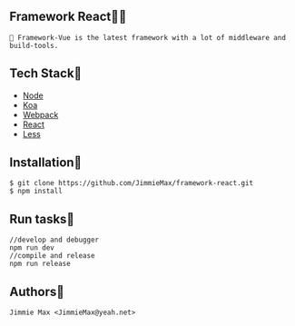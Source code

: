 ## Framework React:watermelon:🍉
    🍉 Framework-Vue is the latest framework with a lot of middleware and build-tools.

## Tech Stack🍉
 - [Node](https://nodejs.org)
 - [Koa](https://github.com/koajs/koa)
 - [Webpack](https://webpack.js.org)
 - [React](https://reactjs.org/)
 - [Less](http://lesscss.org/)

## Installation🍉

```
$ git clone https://github.com/JimmieMax/framework-react.git
$ npm install
```

## Run tasks🍉
```
//develop and debugger
npm run dev
//compile and release
npm run release
```

## Authors🍉
    Jimmie Max <JimmieMax@yeah.net>